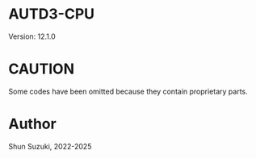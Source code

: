 # AUTD3-CPU

Version: 12.1.0

# CAUTION

Some codes have been omitted because they contain proprietary parts.

# Author

Shun Suzuki, 2022-2025
